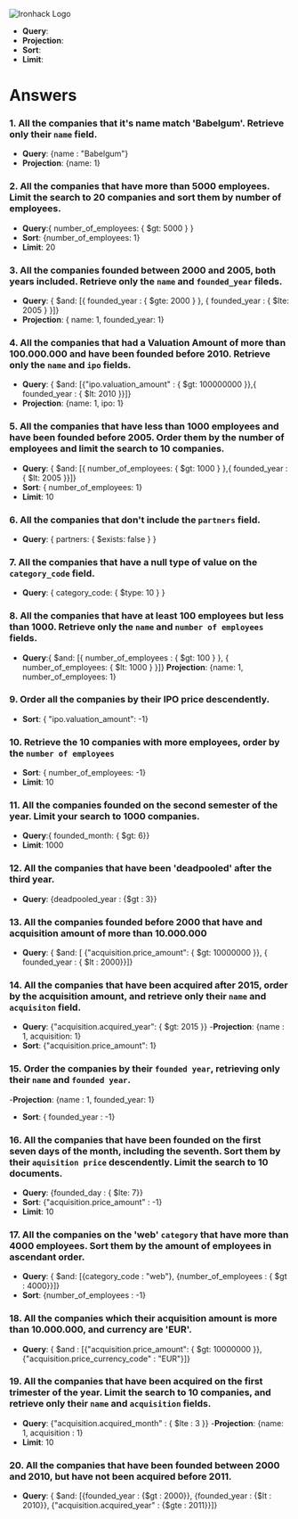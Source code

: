 ![Ironhack Logo](https://i.imgur.com/1QgrNNw.png)

- **Query**: 
- **Projection**: 
- **Sort**: 
- **Limit**: 
# Answers

### 1. All the companies that it's name match 'Babelgum'. Retrieve only their `name` field.


- **Query**:  {name : "Babelgum"}
- **Projection**:  {name: 1}

### 2. All the companies that have more than 5000 employees. Limit the search to 20 companies and sort them by **number of employees**.


- **Query**:{ number_of_employees: { $gt: 5000 } }
- **Sort**:  {number_of_employees: 1}
- **Limit**: 20

### 3. All the companies founded between 2000 and 2005, both years included. Retrieve only the `name` and `founded_year` fileds.


- **Query**: { $and: [{ founded_year : { $gte: 2000 } }, { founded_year : { $lte: 2005 } }]}
- **Projection**: { name: 1, founded_year: 1}

### 4. All the companies that had a Valuation Amount of more than 100.000.000 and have been founded before 2010. Retrieve only the `name` and `ipo` fields.


- **Query**: { $and: [{"ipo.valuation_amount" : { $gt: 100000000 }},{ founded_year : { $lt: 2010 }}]}
- **Projection**:  {name: 1, ipo: 1}

### 5. All the companies that have less than 1000 employees and have been founded before 2005. Order them by the number of employees and limit the search to 10 companies.


- **Query**: { $and: [{ number_of_employees: { $gt: 1000 } },{ founded_year : { $lt: 2005 }}]}
- **Sort**: { number_of_employees: 1}
- **Limit**: 10

### 6. All the companies that don't include the `partners` field.


- **Query**: { partners: { $exists: false } }

### 7. All the companies that have a null type of value on the `category_code` field.


- **Query**: { category_code: { $type: 10 } }

### 8. All the companies that have at least 100 employees but less than 1000. Retrieve only the `name` and `number of employees` fields.


- **Query**:{ $and: [{ number_of_employees : { $gt: 100 } }, { number_of_employees: { $lt: 1000 } }]}
 **Projection**: {name: 1, number_of_employees: 1}

### 9. Order all the companies by their IPO price descendently.


- **Sort**: { "ipo.valuation_amount": -1}

### 10. Retrieve the 10 companies with more employees, order by the `number of employees`


- **Sort**: { number_of_employees: -1}
- **Limit**: 10

### 11. All the companies founded on the second semester of the year. Limit your search to 1000 companies.


- **Query**:{ founded_month: { $gt: 6}}
- **Limit**: 1000

### 12. All the companies that have been 'deadpooled' after the third year.


 - **Query**: {deadpooled_year : {$gt : 3}}


### 13. All the companies founded before 2000 that have and acquisition amount of more than 10.000.000


- **Query**: { $and: [ {"acquisition.price_amount": { $gt: 10000000 }}, { founded_year : { $lt : 2000}}]}

### 14. All the companies that have been acquired after 2015, order by the acquisition amount, and retrieve only their `name` and `acquisiton` field.


- **Query**: {"acquisition.acquired_year": { $gt: 2015 }}
 -**Projection**: {name : 1, acquisition: 1}
 - **Sort**: {"acquisition.price_amount": 1}

### 15. Order the companies by their `founded year`, retrieving only their `name` and `founded year`.


-**Projection**: {name : 1, founded_year: 1}
 - **Sort**:  { founded_year : -1}

### 16. All the companies that have been founded on the first seven days of the month, including the seventh. Sort them by their `aquisition price` descendently. Limit the search to 10 documents.


- **Query**: {founded_day : { $lte: 7}}
- **Sort**: {"acquisition.price_amount" : -1}
- **Limit**: 10

### 17. All the companies on the 'web' `category` that have more than 4000 employees. Sort them by the amount of employees in ascendant order.


- **Query**: { $and: [{category_code : "web"}, {number_of_employees : { $gt : 4000}}]}
- **Sort**: {number_of_employees : -1} 

### 18. All the companies which their acquisition amount is more than 10.000.000, and currency are 'EUR'.


- **Query**: { $and : [{"acquisition.price_amount": { $gt: 10000000 }}, {"acquisition.price_currency_code" : "EUR"}]}


### 19. All the companies that have been acquired on the first trimester of the year. Limit the search to 10 companies, and retrieve only their `name` and `acquisition` fields.


- **Query**: {"acquisition.acquired_month" : { $lte : 3 }}
-**Projection**: {name: 1, acquisition : 1}
- **Limit**: 10

### 20. All the companies that have been founded between 2000 and 2010, but have not been acquired before 2011.


- **Query**: { $and: [{founded_year : {$gt : 2000}}, {founded_year : {$lt : 2010}}, {"acquisition.acquired_year" : {$gte : 2011}}]}
